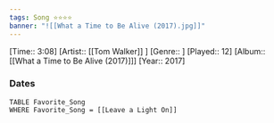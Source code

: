 ```yaml
---
tags: Song ⭐⭐⭐⭐ 
banner: "![[What a Time to Be Alive (2017).jpg]]"
---
```

[Time:: 3:08]
[Artist:: [[Tom Walker]] ]
[Genre:: ]
[Played:: 12]
[Album:: [[What a Time to Be Alive (2017)]]]
[Year:: 2017]
### Dates
````dataview
TABLE Favorite_Song
WHERE Favorite_Song = [[Leave a Light On]]
````